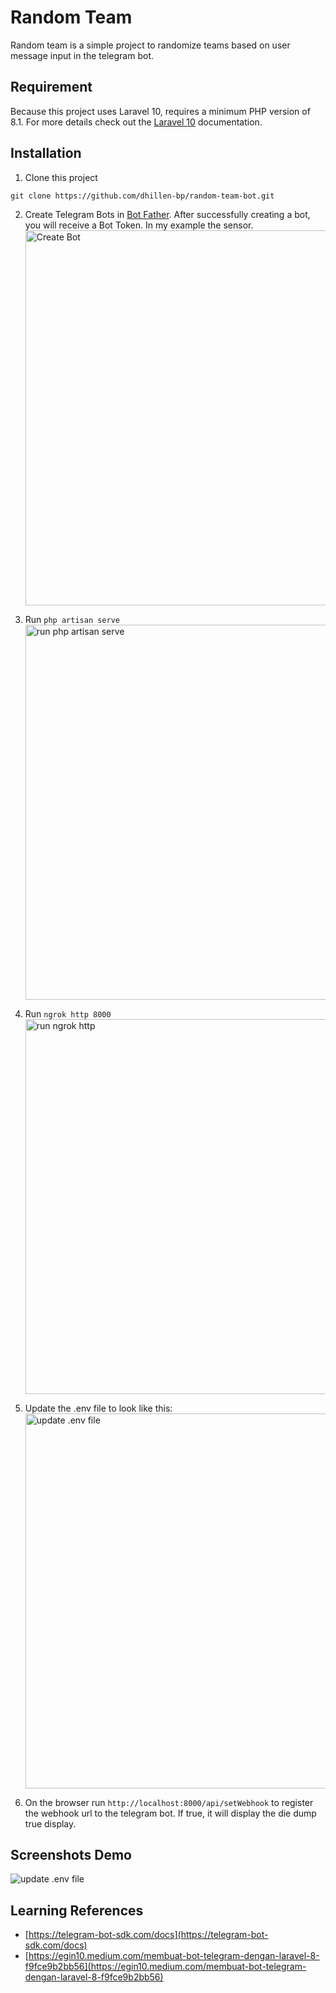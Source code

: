 # Random Team

Random team is a simple project to randomize teams based on user message input in the telegram bot.

## Requirement

Because this project uses Laravel 10, requires a minimum PHP version of 8.1. For more details check out the [Laravel 10](https://laravel.com/docs/10.x/releases) documentation.

## Installation

1. Clone this project

```
git clone https://github.com/dhillen-bp/random-team-bot.git
```

2. Create Telegram Bots in [Bot Father](https://t.me/BotFather). After successfully creating a bot, you will receive a Bot Token. In my example the sensor.
   <br><img alt="Create Bot" src="https://i.imgur.com/sCLBnjf.png" width="600px"><br>

3. Run `php artisan serve`
   <br><img alt="run php artisan serve" src="https://i.imgur.com/Ize6aw8.png" width="600px"><br>

4. Run `ngrok http 8000`
   <br><img alt="run ngrok http" src="https://i.imgur.com/fWm3nZf.png" width="600px"><br>

5. Update the .env file to look like this:
   <br><img alt="update .env file" src="https://i.imgur.com/fWm3nZf.png" width="600px"><br>

6. On the browser run `http://localhost:8000/api/setWebhook` to register the webhook url to the telegram bot. If true, it will display the die dump true display.

## Screenshots Demo

<img alt="update .env file" src="https://i.imgur.com/usB9n1u.png"><br>

## Learning References

-   [https://telegram-bot-sdk.com/docs](https://telegram-bot-sdk.com/docs)
-   [https://egin10.medium.com/membuat-bot-telegram-dengan-laravel-8-f9fce9b2bb56](https://egin10.medium.com/membuat-bot-telegram-dengan-laravel-8-f9fce9b2bb56)
